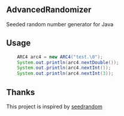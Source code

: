 AdvancedRandomizer
-----
Seeded random number generator for Java

Usage
-----
```java
    ARC4 arc4 = new ARC4("test.\0");
    System.out.println(arc4.nextDouble());
    System.out.println(arc4.nextInt());
    System.out.println(arc4.nextInt(3));
```

Thanks
-----
This project is inspired by [seedrandom](https://github.com/davidbau/seedrandom) 